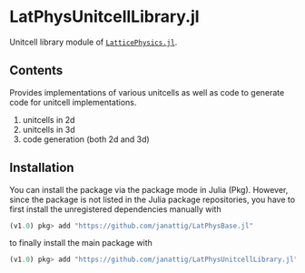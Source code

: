 # LatPhysUnitcellLibrary.jl

Unitcell library module of [`LatticePhysics.jl`](https://github.com/janattig/LatticePhysics.jl).



## Contents

Provides implementations of various unitcells as well as code to generate code for unitcell implementations.
1.  unitcells in 2d
2.  unitcells in 3d
3.  code generation (both 2d and 3d)


## Installation

You can install the package via the package mode in Julia (Pkg). However, since the package
is not listed in the Julia package repositories, you have to first install the unregistered
dependencies manually with
```julia
(v1.0) pkg> add "https://github.com/janattig/LatPhysBase.jl"
```
to finally install the main package with
```julia
(v1.0) pkg> add "https://github.com/janattig/LatPhysUnitcellLibrary.jl"
```
